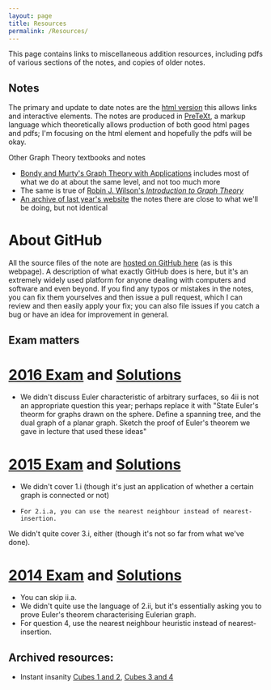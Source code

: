 ```yaml
---
layout: page
title: Resources
permalink: /Resources/
---
```


This page contains links to miscellaneous addition resources, including pdfs of various sections of the notes, and copies of older notes.

Notes
-----

The primary and update to date notes are the [html version](https://ptwiddle.github.io/Graph-Theory-Notes/MAS341.html) this allows links and interactive elements.  The notes are produced in [PreTeXt](https://mathbook.pugetsound.edu/), a markup language which theoretically allows production of both good html pages and pdfs; I'm focusing on the html element and hopefully the pdfs will be okay.

Other Graph Theory textbooks and notes
- [Bondy and Murty's Graph Theory with Applications](https://www.iro.umontreal.ca/~hahn/IFT3545/GTWA.pdf) includes most of what we do at about the same level, and
not too much more
- The same is true of [Robin J. Wilson's *Introduction to Graph Theory*](http://www.maths.ed.ac.uk/~aar/papers/wilsongraph.pdf)
- [An archive of last year's website](https://ptwiddle.github.io/MAS341-Graph-Theory-2017/) the notes there are close to what we'll be doing, but not identical

About GitHub
=====


All the source files of the note are [hosted on GitHub here](https://github.com/ptwiddle/Graph-Theory-Notes) (as is this webpage).  A description of what exactly GitHub does is here, but it's an extremely widely used platform for anyone dealing with computers and software and even beyond.  If you find any typos or mistakes in the notes, you can fix them yourselves and then issue a pull request, which I can review and then easily apply your fix; you can also file issues if you catch a bug or have an idea for improvement in general.

Exam matters
---

[2016 Exam](../GraphTheory2016.pdf) and [Solutions](../GT2016Solutions.pdf)
===

-  We didn't discuss Euler characteristic of arbitrary surfaces, so 4ii is not an appropriate question this year; perhaps replace it with "State Euler's theorm for graphs drawn on the sphere.  Define a spanning tree, and the dual graph of a planar graph.  Sketch the proof of Euler's theorem we gave in lecture that used these ideas"



[2015 Exam](../GraphTheory2015.pdf) and [Solutions](../GT2015Solutions.pdf)
===
-   We didn't cover 1.i (though it's just an application of whether a certain graph is connected or not)
-     For 2.i.a, you can use the nearest neighbour instead of nearest-insertion.
We didn't quite cover 3.i, either (though it's not so far from what we've done).


 [2014 Exam](../GraphTheory2014.pdf) and [Solutions](../GT2014Solutions.pdf) 
===
 -   You can skip ii.a.
 -   We didn't quite use the language of 2.ii, but it's essentially asking you to prove Euler's theorem characterising Eulerian graph.
-   For question 4, use the nearest neighbour heuristic instead of nearest-insertion.  







Archived resources:
----
<ul>
<li>Instant insanity <a href="boxes12.png">Cubes 1 and 2</a>, <a href="boxes34.png">Cubes 3 and 4 </a> </li>
</ul>


